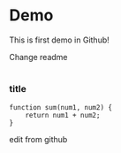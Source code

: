 # Demo

This is first demo in Github!

Change readme

#

### title

```
function sum(num1, num2) {
    return num1 + num2;
}
```

edit from github

